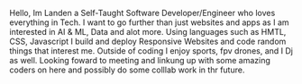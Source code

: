 

Hello, Im Landen a Self-Taught Software Developer/Engineer who loves everything in Tech. I want to go further than just websites and apps as I am interested in AI & ML, Data and alot more.
Using languages such as HMTL, CSS, Javascript I build and deploy Responsive Websites and code random things that interest me. Outside of coding I enjoy sports, fpv drones, and I Dj as well.
Looking foward to meeting and linkung up with some amazing coders on here and possibly do some colllab work in thr future.
